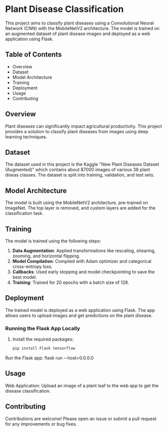 # Plant Disease Classification

This project aims to classify plant diseases using a Convolutional Neural Network (CNN) with the MobileNetV2 architecture. The model is trained on an augmented dataset of plant disease images and deployed as a web application using Flask.

## Table of Contents
- Overview
- Dataset
- Model Architecture
- Training
- Deployment
- Usage
- Contributing


## Overview
Plant diseases can significantly impact agricultural productivity. This project provides a solution to classify plant diseases from images using deep learning techniques.

## Dataset
The dataset used in this project is the Kaggle "New Plant Diseases Dataset (Augmented)" which contains about 87000 images of various 38 plant diseas classes. The dataset is split into training, validation, and test sets.

## Model Architecture
The model is built using the MobileNetV2 architecture, pre-trained on ImageNet. The top layer is removed, and custom layers are added for the classification task.

## Training
The model is trained using the following steps:
1. **Data Augmentation**: Applied transformations like rescaling, shearing, zooming, and horizontal flipping.
2. **Model Compilation**: Compiled with Adam optimizer and categorical cross-entropy loss.
3. **Callbacks**: Used early stopping and model checkpointing to save the best model.
4. **Training**: Trained for 20 epochs with a batch size of 128.

## Deployment
The trained model is deployed as a web application using Flask. The app allows users to upload images and get predictions on the plant disease.

### Running the Flask App Locally
1. Install the required packages:
   ```bash
   pip install Flask tensorflow
Run the Flask app:
flask run --host=0.0.0.0

## Usage
Web Application: Upload an image of a plant leaf to the web app to get the disease classification.

## Contributing
Contributions are welcome! Please open an issue or submit a pull request for any improvements or bug fixes.

